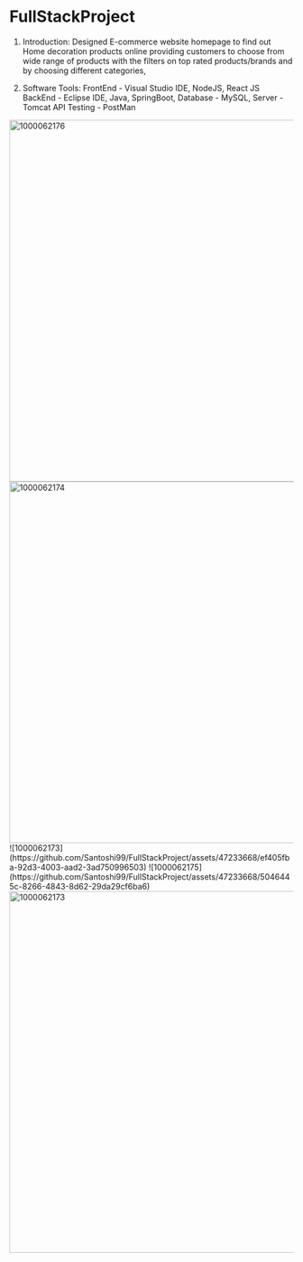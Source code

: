 # FullStackProject
1. Introduction:
  Designed E-commerce website homepage to find out Home decoration products online providing customers to choose from wide range of products with the filters on top rated products/brands and by choosing different categories,  

2. Software Tools:
   FrontEnd - Visual Studio IDE, NodeJS, React JS
   BackEnd  - Eclipse IDE, Java, SpringBoot, 
   Database - MySQL, 
   Server - Tomcat
   API Testing - PostMan
   
<img width="640" alt="1000062176" src="https://github.com/Santoshi99/FullStackProject/assets/47233668/874673a3-3183-4621-9461-cf3d9f4c8ac3">

<img width="640" alt="1000062174" src="https://github.com/Santoshi99/FullStackProject/assets/47233668/0255317d-2690-4577-9a19-53b14115c25d">
![1000062173](https://github.com/Santoshi99/FullStackProject/assets/47233668/ef405fba-92d3-4003-aad2-3ad750996503)
![1000062175](https://github.com/Santoshi99/FullStackProject/assets/47233668/5046445c-8266-4843-8d62-29da29cf6ba6)

<img width="640" alt="1000062173" src="https://github.com/Santoshi99/FullStackProject/assets/47233668/5046445c-8266-4843-8d62-29da29cf6ba6">
